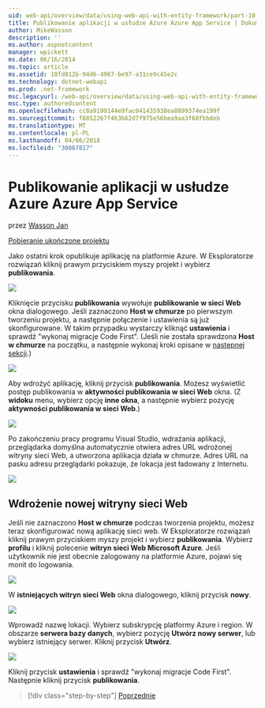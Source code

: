 ```yaml
---
uid: web-api/overview/data/using-web-api-with-entity-framework/part-10
title: Publikowanie aplikacji w usłudze Azure Azure App Service | Dokumentacja firmy Microsoft
author: MikeWasson
description: ''
ms.author: aspnetcontent
manager: wpickett
ms.date: 06/16/2014
ms.topic: article
ms.assetid: 10fd812b-94d6-4967-be97-a31ce9c45e2c
ms.technology: dotnet-webapi
ms.prod: .net-framework
msc.legacyurl: /web-api/overview/data/using-web-api-with-entity-framework/part-10
msc.type: authoredcontent
ms.openlocfilehash: cc8a9199144e9fac041435938ea8899374ea199f
ms.sourcegitcommit: f8852267f463b62d7f975e56bea9aa3f68fbbdeb
ms.translationtype: MT
ms.contentlocale: pl-PL
ms.lasthandoff: 04/06/2018
ms.locfileid: "30867817"
---
```

<a name="publish-the-app-to-azure-azure-app-service"></a>Publikowanie aplikacji w usłudze Azure Azure App Service
====================
przez [Wasson Jan](https://github.com/MikeWasson)

[Pobieranie ukończone projektu](https://github.com/MikeWasson/BookService)

Jako ostatni krok opublikuje aplikację na platformie Azure. W Eksploratorze rozwiązań kliknij prawym przyciskiem myszy projekt i wybierz **publikowania**.

![](part-10/_static/image1.png)

Kliknięcie przycisku **publikowania** wywołuje **publikowanie w sieci Web** okna dialogowego. Jeśli zaznaczono **Host w chmurze** po pierwszym tworzeniu projektu, a następnie połączenie i ustawienia są już skonfigurowane. W takim przypadku wystarczy kliknąć **ustawienia** i sprawdź &quot;wykonaj migracje Code First&quot;. (Jeśli nie została sprawdzona **Host w chmurze** na początku, a następnie wykonaj kroki opisane w [następnej sekcji](#new-website).)

[![](part-10/_static/image3.png)](part-10/_static/image2.png)

Aby wdrożyć aplikację, kliknij przycisk **publikowania**. Możesz wyświetlić postęp publikowania w **aktywności publikowania w sieci Web** okna. (Z **widoku** menu, wybierz opcję **inne okna**, a następnie wybierz pozycję **aktywności publikowania w sieci Web**.)

![](part-10/_static/image4.png)

Po zakończeniu pracy programu Visual Studio, wdrażania aplikacji, przeglądarka domyślna automatycznie otwiera adres URL wdrożonej witryny sieci Web, a utworzona aplikacja działa w chmurze. Adres URL na pasku adresu przeglądarki pokazuje, że lokacja jest ładowany z Internetu.

[![](part-10/_static/image6.png)](part-10/_static/image5.png)

<a id="new-website"></a>
## <a name="deploying-to-a-new-website"></a>Wdrożenie nowej witryny sieci Web

Jeśli nie zaznaczono **Host w chmurze** podczas tworzenia projektu, możesz teraz skonfigurować nową aplikację sieci web. W Eksploratorze rozwiązań kliknij prawym przyciskiem myszy projekt i wybierz **publikowania**. Wybierz **profilu** i kliknij polecenie **witryn sieci Web Microsoft Azure**. Jeśli użytkownik nie jest obecnie zalogowany na platformie Azure, pojawi się monit do logowania.

[![](part-10/_static/image8.png)](part-10/_static/image7.png)

W **istniejących witryn sieci Web** okna dialogowego, kliknij przycisk **nowy**.

![](part-10/_static/image9.png)

Wprowadź nazwę lokacji. Wybierz subskrypcję platformy Azure i region. W obszarze **serwera bazy danych**, wybierz pozycję **Utwórz nowy serwer**, lub wybierz istniejący serwer. Kliknij przycisk **Utwórz**.

[![](part-10/_static/image11.png)](part-10/_static/image10.png)

Kliknij przycisk **ustawienia** i sprawdź &quot;wykonaj migracje Code First&quot;. Następnie kliknij przycisk **publikowania**.

> [!div class="step-by-step"]
> [Poprzednie](part-9.md)
